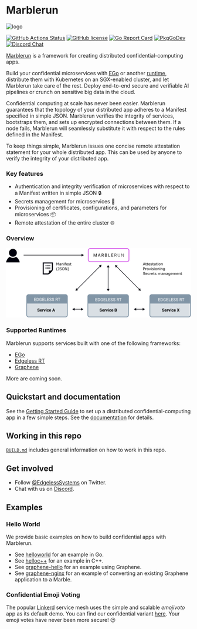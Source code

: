 # Marblerun

![logo](assets/mr_logo.svg)

[![GitHub Actions Status][github-actions-badge]][github-actions]
[![GitHub license][license-badge]](LICENSE)
[![Go Report Card][go-report-card-badge]][go-report-card]
[![PkgGoDev][go-pkg-badge]][go-pkg]
[![Discord Chat][discord-badge]][discord]

[Marblerun][marblerunsh] is a framework for creating distributed confidential-computing apps.

Build your confidential microservices with [EGo][ego] or another [runtime](#supported-runtimes), distribute them with Kubernetes on an SGX-enabled cluster, and let Marblerun take care of the rest. Deploy end-to-end secure and verifiable AI pipelines or crunch on sensitive big data in the cloud.

Confidential computing at scale has never been easier. Marblerun guarantees that the topology of your distributed app adheres to a Manifest specified in simple JSON. Marblerun verifies the integrity of services, bootstraps them, and sets up encrypted connections between them. If a node fails, Marblerun will seamlessly substitute it with respect to the rules defined in the Manifest.

To keep things simple, Marblerun issues one concise remote attestation statement for your whole distributed app. This can be used by anyone to verify the integrity of your distributed app.

### Key features

* Authentication and integrity verification of microservices with respect to a Manifest written in simple JSON :lock:
* Secrets management for microservices :key:
* Provisioning of certificates, configurations, and parameters for microservices :package:
* Remote attestation of the entire cluster :globe_with_meridians:

### Overview

<img src="assets/overview.svg" alt="overview" width="600"/>

### Supported Runtimes
Marblerun supports services built with one of the following frameworks:
* [EGo][ego]
* [Edgeless RT][edgelessrt]
* [Graphene][graphene]

More are coming soon.

## Quickstart and documentation

See the [Getting Started Guide][getting-started] to set up a distributed confidential-computing app in a few simple steps.
See the [documentation][docs] for details.

## Working in this repo

[`BUILD.md`](BUILD.md) includes general information on how to work in this repo.

## Get involved

* Follow [@EdgelessSystems][twitter] on Twitter.
* Chat with us on [Discord][discord].

## Examples

### Hello World

We provide basic examples on how to build confidential apps with Marblerun.

* See [helloworld](samples/helloworld) for an example in Go.
* See [helloc++](samples/helloc++) for an example in C++.
* See [graphene-hello](samples/graphene-hello) for an example using Graphene.
* See [graphene-nginx](samples/graphene-nginx) for an example of converting an existing Graphene application to a Marble.

### Confidential Emoji Voting

The popular [Linkerd][linkerd] service mesh uses the simple and scalable *emojivoto* app as its default demo. You can find our confidential variant [here][emojivoto]. Your emoji votes have never been more secure! 😉

<!-- refs -->
[docs]: https://marblerun.sh/docs/introduction/
[edgelessrt]: https://github.com/edgelesssys/edgelessrt
[ego]: https://github.com/edgelesssys/ego
[emojivoto]: https://github.com/edgelesssys/emojivoto
[getting-started]: https://marblerun.sh/docs/getting-started/quickstart/
[github-actions]: https://github.com/edgelesssys/marblerun/actions
[github-actions-badge]: https://github.com/edgelesssys/marblerun/workflows/Unit%20Tests/badge.svg
[go-pkg]: https://pkg.go.dev/github.com/edgelesssys/marblerun
[go-pkg-badge]: https://pkg.go.dev/badge/github.com/edgelesssys/marblerun
[go-report-card]: https://goreportcard.com/report/github.com/edgelesssys/marblerun
[go-report-card-badge]: https://goreportcard.com/badge/github.com/edgelesssys/marblerun
[graphene]: https://github.com/oscarlab/graphene
[license-badge]: https://img.shields.io/github/license/edgelesssys/marblerun
[linkerd]: https://linkerd.io
[marblerunsh]: https://marblerun.sh
[sgx-lkl]: https://github.com/lsds/sgx-lkl
[slack]: https://join.slack.com/t/confidentialcloud/shared_invite/zt-ix8nzzr6-vVNb6IM76Ab8z9a_5NMJnQ
[twitter]: https://twitter.com/EdgelessSystems
[discord]: https://discord.gg/rH8QTH56JN
[discord-badge]: https://img.shields.io/badge/chat-on%20Discord-blue
